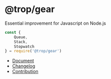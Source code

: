 # @trop/gear

Essential improvement for Javascript on Node.js

```js
const {
    Queue,
    Stack,
    Stopwatch
} = require('@trop/gear')
```

* [Document](doc/index.md)
* [Changelog](changelog.md)
* [Contribution](contribution.md)
